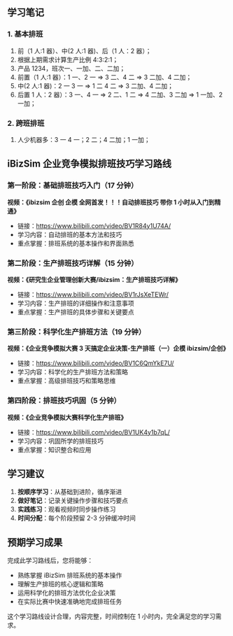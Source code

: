 ## 学习笔记

### 1. 基本排班

1. 前（1 人:1 器）、中(2 人:1 器)、后（1 人：2 器）；
2. 根据上期需求计算生产比例 4:3:2:1；
3. 产品 1234，班次一、一加、二、二加；
4. 前置（1 人:1 器）：1 一、2 一 => 3 二、4 二 => 3 二加、4 二加；
5. 中(2 人:1 器)：2 一 3 一 => 1 二 4 二 => 3 二加、4 二加；
6. 后置 1 人：2 器）：3 一、4 一 => 2 二、1 二 => 4 二加、3 二加 => 1 一加、2 一加；

### 2. 跨班排班

1. 人少机器多：3 一 4 一；2 二；4 二加；1 一加；

## iBizSim 企业竞争模拟排班技巧学习路线

### 第一阶段：基础排班技巧入门（17 分钟）

**视频：《ibizsim 企创 企模 全网首发！！！自动排班技巧 带你 1 小时从入门到精通》**

- 链接：https://www.bilibili.com/video/BV1R84y1U74A/
- 学习内容：自动排班的基本方法和技巧
- 重点掌握：排班系统的基本操作和界面熟悉

### 第二阶段：生产排班技巧详解（15 分钟）

**视频：《研究生企业管理创新大赛/ibizsim：生产排班技巧详解》**

- 链接：https://www.bilibili.com/video/BV1rJsXeTEWr/
- 学习内容：生产排班的详细操作和注意事项
- 重点掌握：生产排班的具体步骤和关键要点

### 第三阶段：科学化生产排班方法（19 分钟）

**视频：《企业竞争模拟大赛 3 天搞定企业决策-生产排班（一）企模 ibizsim/企创》**

- 链接：https://www.bilibili.com/video/BV1C6QmYkE7U/
- 学习内容：科学化的生产排班方法和策略
- 重点掌握：高级排班技巧和策略思维

### 第四阶段：排班技巧巩固（5 分钟）

**视频：《企业竞争模拟大赛科学化生产排班》**

- 链接：https://www.bilibili.com/video/BV1UK4y1b7qL/
- 学习内容：巩固所学的排班技巧
- 重点掌握：知识整合和应用

## 学习建议

1. **按顺序学习**：从基础到进阶，循序渐进
2. **做好笔记**：记录关键操作步骤和技巧要点
3. **实践练习**：观看视频时同步操作练习
4. **时间分配**：每个阶段预留 2-3 分钟缓冲时间

## 预期学习成果

完成此学习路线后，您将能够：

- 熟练掌握 iBizSim 排班系统的基本操作
- 理解生产排班的核心逻辑和策略
- 运用科学化的排班方法优化企业决策
- 在实际比赛中快速准确地完成排班任务

这个学习路线设计合理，内容完整，时间控制在 1 小时内，完全满足您的学习需求。
